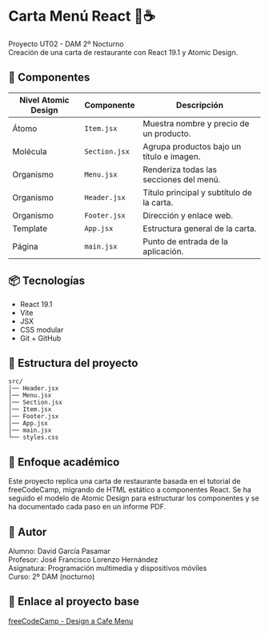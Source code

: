 # Carta Menú React 🍰☕

Proyecto UT02 - DAM 2º Nocturno  
Creación de una carta de restaurante con React 19.1 y Atomic Design.

## 🧩 Componentes

| Nivel Atomic Design | Componente     | Descripción                                      |
|---------------------|----------------|--------------------------------------------------|
| Átomo               | `Item.jsx`     | Muestra nombre y precio de un producto.          |
| Molécula            | `Section.jsx`  | Agrupa productos bajo un título e imagen.        |
| Organismo           | `Menu.jsx`     | Renderiza todas las secciones del menú.          |
| Organismo           | `Header.jsx`   | Título principal y subtítulo de la carta.        |
| Organismo           | `Footer.jsx`   | Dirección y enlace web.                          |
| Template            | `App.jsx`      | Estructura general de la carta.                  |
| Página              | `main.jsx`     | Punto de entrada de la aplicación.               |

## 📦 Tecnologías

- React 19.1
- Vite
- JSX
- CSS modular
- Git + GitHub

## 📁 Estructura del proyecto
```plaintext
src/
│── Header.jsx 
│── Menu.jsx 
│── Section.jsx 
│── Item.jsx 
│── Footer.jsx 
│── App.jsx 
│── main.jsx 
└── styles.css
```

## 🧠 Enfoque académico

Este proyecto replica una carta de restaurante basada en el tutorial de freeCodeCamp, migrando de HTML estático a componentes React. Se ha seguido el modelo de Atomic Design para estructurar los componentes y se ha documentado cada paso en un informe PDF.

## 📄 Autor

Alumno: David García Pasamar  
Profesor: José Francisco Lorenzo Hernández  
Asignatura: Programación multimedia y dispositivos móviles  
Curso: 2º DAM (nocturno)

## 🔗 Enlace al proyecto base

[freeCodeCamp - Design a Cafe Menu](https://www.freecodecamp.org/learn/full-stack-developer/workshop-cafe-menu/step-1)
